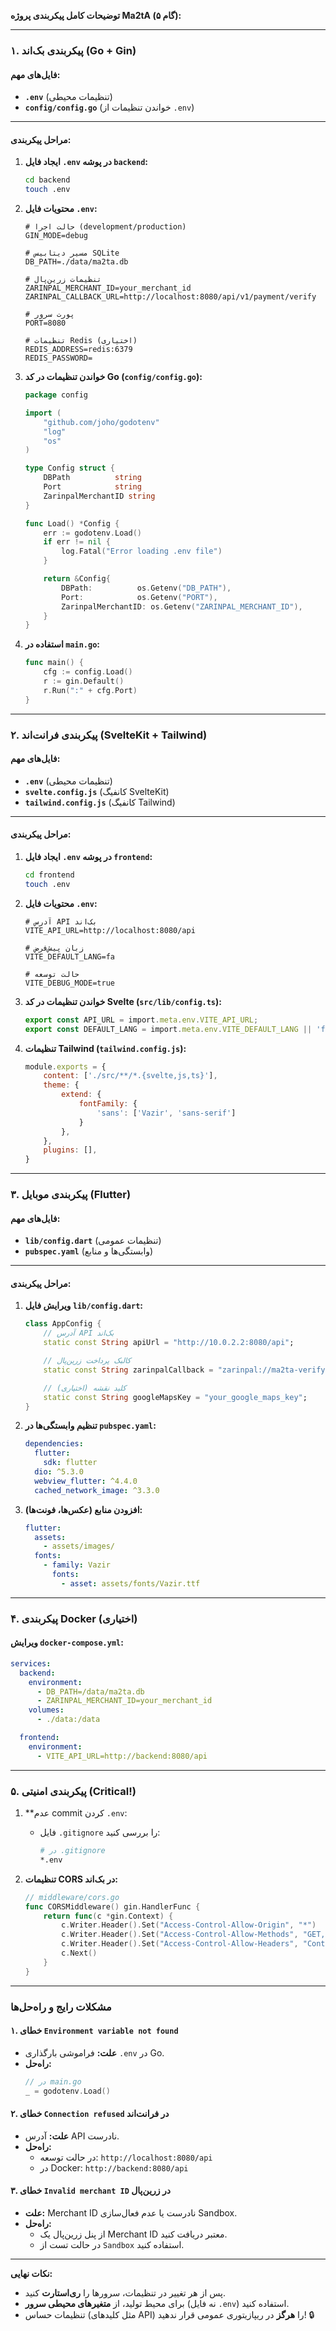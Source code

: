 **توضیحات کامل پیکربندی پروژه Ma2tA (گام ۵):**

---

### **۱. پیکربندی بک‌اند (Go + Gin)**

#### **فایل‌های مهم:**
- **`.env`** (تنظیمات محیطی)  
- **`config/config.go`** (خواندن تنظیمات از `.env`)

---

#### **مراحل پیکربندی:**
1. **ایجاد فایل `.env` در پوشه `backend`:**
   ```bash
   cd backend
   touch .env
   ```

2. **محتویات فایل `.env`:**
   ```env
   # حالت اجرا (development/production)
   GIN_MODE=debug

   # مسیر دیتابیس SQLite
   DB_PATH=./data/ma2ta.db

   # تنظیمات زرین‌پال
   ZARINPAL_MERCHANT_ID=your_merchant_id
   ZARINPAL_CALLBACK_URL=http://localhost:8080/api/v1/payment/verify

   # پورت سرور
   PORT=8080

   # تنظیمات Redis (اختیاری)
   REDIS_ADDRESS=redis:6379
   REDIS_PASSWORD=
   ```

3. **خواندن تنظیمات در کد Go (`config/config.go`):**
   ```go
   package config

   import (
       "github.com/joho/godotenv"
       "log"
       "os"
   )

   type Config struct {
       DBPath          string
       Port            string
       ZarinpalMerchantID string
   }

   func Load() *Config {
       err := godotenv.Load()
       if err != nil {
           log.Fatal("Error loading .env file")
       }

       return &Config{
           DBPath:          os.Getenv("DB_PATH"),
           Port:            os.Getenv("PORT"),
           ZarinpalMerchantID: os.Getenv("ZARINPAL_MERCHANT_ID"),
       }
   }
   ```

4. **استفاده در `main.go`:**
   ```go
   func main() {
       cfg := config.Load()
       r := gin.Default()
       r.Run(":" + cfg.Port)
   }
   ```

---

### **۲. پیکربندی فرانت‌اند (SvelteKit + Tailwind)**

#### **فایل‌های مهم:**
- **`.env`** (تنظیمات محیطی)  
- **`svelte.config.js`** (کانفیگ SvelteKit)  
- **`tailwind.config.js`** (کانفیگ Tailwind)

---

#### **مراحل پیکربندی:**
1. **ایجاد فایل `.env` در پوشه `frontend`:**
   ```bash
   cd frontend
   touch .env
   ```

2. **محتویات فایل `.env`:**
   ```env
   # آدرس API بک‌اند
   VITE_API_URL=http://localhost:8080/api

   # زبان پیش‌فرض
   VITE_DEFAULT_LANG=fa

   # حالت توسعه
   VITE_DEBUG_MODE=true
   ```

3. **خواندن تنظیمات در کد Svelte (`src/lib/config.ts`):**
   ```typescript
   export const API_URL = import.meta.env.VITE_API_URL;
   export const DEFAULT_LANG = import.meta.env.VITE_DEFAULT_LANG || 'fa';
   ```

4. **تنظیمات Tailwind (`tailwind.config.js`):**
   ```javascript
   module.exports = {
       content: ['./src/**/*.{svelte,js,ts}'],
       theme: {
           extend: {
               fontFamily: {
                   'sans': ['Vazir', 'sans-serif']
               }
           },
       },
       plugins: [],
   }
   ```

---

### **۳. پیکربندی موبایل (Flutter)**

#### **فایل‌های مهم:**
- **`lib/config.dart`** (تنظیمات عمومی)  
- **`pubspec.yaml`** (وابستگی‌ها و منابع)

---

#### **مراحل پیکربندی:**
1. **ویرایش فایل `lib/config.dart`:**
   ```dart
   class AppConfig {
       // آدرس API بک‌اند
       static const String apiUrl = "http://10.0.2.2:8080/api";

       // کالبک پرداخت زرین‌پال
       static const String zarinpalCallback = "zarinpal://ma2ta-verify";

       // کلید نقشه (اختیاری)
       static const String googleMapsKey = "your_google_maps_key";
   }
   ```

2. **تنظیم وابستگی‌ها در `pubspec.yaml`:**
   ```yaml
   dependencies:
     flutter:
       sdk: flutter
     dio: ^5.3.0
     webview_flutter: ^4.4.0
     cached_network_image: ^3.3.0
   ```

3. **افزودن منابع (عکس‌ها، فونت‌ها):**
   ```yaml
   flutter:
     assets:
       - assets/images/
     fonts:
       - family: Vazir
         fonts:
           - asset: assets/fonts/Vazir.ttf
   ```

---

### **۴. پیکربندی Docker (اختیاری)**

#### **ویرایش `docker-compose.yml`:**
```yaml
services:
  backend:
    environment:
      - DB_PATH=/data/ma2ta.db
      - ZARINPAL_MERCHANT_ID=your_merchant_id
    volumes:
      - ./data:/data

  frontend:
    environment:
      - VITE_API_URL=http://backend:8080/api
```

---

### **۵. پیکربندی امنیتی (Critical!)**
1. **عدم commit کردن `.env`:  
   - فایل `.gitignore` را بررسی کنید:
     ```bash
     # در .gitignore
     *.env
     ```

2. **تنظیمات CORS در بک‌اند:**
   ```go
   // middleware/cors.go
   func CORSMiddleware() gin.HandlerFunc {
       return func(c *gin.Context) {
           c.Writer.Header().Set("Access-Control-Allow-Origin", "*")
           c.Writer.Header().Set("Access-Control-Allow-Methods", "GET, POST, PUT, DELETE")
           c.Writer.Header().Set("Access-Control-Allow-Headers", "Content-Type, Authorization")
           c.Next()
       }
   }
   ```

---

### **مشکلات رایج و راه‌حل‌ها**
#### **۱. خطای `Environment variable not found`**
- **علت:** فراموشی بارگذاری `.env` در Go.  
- **راه‌حل:**  
  ```go
  // در main.go
  _ = godotenv.Load()
  ```

#### **۲. خطای `Connection refused` در فرانت‌اند**
- **علت:** آدرس API نادرست.  
- **راه‌حل:**  
  - در حالت توسعه: `http://localhost:8080/api`  
  - در Docker: `http://backend:8080/api`

#### **۳. خطای `Invalid merchant ID` در زرین‌پال**
- **علت:** Merchant ID نادرست یا عدم فعال‌سازی Sandbox.  
- **راه‌حل:**  
  - از پنل زرین‌پال یک Merchant ID معتبر دریافت کنید.  
  - در حالت تست از `Sandbox` استفاده کنید.

---

**نکات نهایی:**  
- پس از هر تغییر در تنظیمات، سرورها را **ری‌استارت** کنید.  
- برای محیط تولید، از **متغیرهای محیطی سرور** (نه فایل `.env`) استفاده کنید.  
- تنظیمات حساس (مثل کلیدهای API) را **هرگز** در ریپازیتوری عمومی قرار ندهید! 🔒